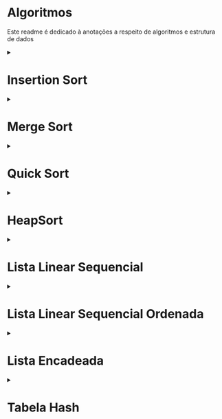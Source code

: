 # Algoritmos
Este readme é dedicado à anotações a respeito de algoritmos e estrutura de dados

<details> <summary> <h1>Insertion Sort</h1> </summary>

É um algoritmo de ordanação por **inserção**, daí o nome, feito apartir de um array  
que constroe uma matriz com um elemento por vez. Uma analogia com o mundo real é o
embaralhamento de cartas.

- Características 
1. Fácil implementação e manuntenção
2. Requer quantidade constante de memória
3. É estável
4. Bom para trabalhar com pequenas entradas  
e arrays quase completamente ordenados

## Pseudocódigo

```
procedimento insertionSort(vetor[], tamanho){
  i,j,chave
	para i = 1 até tamanho-1 passo 1{
      chave = vetor[i];
      j = i - 1;
      enquanto(j>=0 && vetor[j]>chave){
      	vetor[j + 1] = vetor[j];
      	j--;
      }
      vetor[j + 1] = chave;
	}
}
```
_tal que 'i' é o índice que vai do ínicio ao fim do vetor_  
_'j' é o índice que percorre os valores anteriores do vetor_  
_e 'chave' é o valor do vetor comparado no momento._

| índice = i | comparador = j | 1 | 2 | 3 | 4 |
|------------|----------------|---|---|---|---|
| Inicial    | -              | 7 | 5 | 1 | 2 |
| 1          | 0              | 5 | 7 | 1 | 2 |
| 2          | 1 → 0          | 1 | 5 | 7 | 2 |
| 3          | 2 → 1 → 0      | 1 | 2 | 5 | 7 |

> A aplicação do algoritmo em C pode ser visto no arquivo  
**InsertionSort.c** deste repositório
</details>

<details><summary> <h1>Merge Sort</h1> </summary>

## Pseudocódigo

```

//len retorna o tamanho do array

procedimento mergesort(vetor,inicio,fim)
  se(fim-inicio > 1)
    meio = floor((incio+fim)/2) //floor aproxima para um valor inteiro
    mergesort(vetor,inicio,meio)
    mergesort(vetor,meio,fim)
    merge(vetor,inicio,meio,fim)
  senão
    retorna vetor


procedimento merge(vetor,inicio,meio,fim)
  esquerda = meio - inicio + 1
  direita = fim - meio
  L,R = 0
  para contador = incio até fim
    se L >= len(esquerda)
      vetor[contador] = direita[R]
      R++
    senão se R >= len(direita)
      vetor[contador] = esquerda[L]
      L++
    senão se(esquerda[L] < direita[R])
      vetor[contador] = esquerda[L]
      L++
    senão
      vetor[contador] = direita[R]
      R++

```

</details>

<details><summary> <h1>Quick Sort</h1> </summary>

## Pseudocódigo

```
procedimento quickSort(vetor,primeiro,ultimo)
  se(primeiro < ultimo)
    chave = particionar(veto,primeiro,ultimo)
    quickSort(vetor,primeiro,chave-1)
    quickSort(vetor,chave+1,ultimo)

procedimento particionar(vetor,primeiro,ultimo)
  ultimoValor = vetor[ultimo]
  indice = primeiro - 1
  para comparador = primeiro até ultimo - 1
    se(vetor[comparador])
      indice++
      temp = vetor[indice]
      vetor[indice] = vetor[comparador]
      vetor[comparador] = temp
  retorna indice+1

```
</details>

<details>  <summary><h1> HeapSort </h1></summary>

## Pseudocódigo

```
procedimento heapify(vetor,indice,tamanho)
  esquerda = 2*indice+1
  direita = 2*indice+2
  maior = 0
  se (esquerda < tamanho && vetor[esquerda] > vetor[indice])
    maior = esquerda
  senão
    maior = indice
  se (direita < tamanho && vetor[direita] > vetor[maior])
    maior = direita
  se (maior != indice)
    temp = vetor[indice]
    vetor[indice] = vetor[maior]
    vetor[maior] = temp
    heapify(vetor,maior,tamanho)

procedimento construirHeap(vetor,tamanho)
 para indice = tamanho/2 - 1 até -1 passo -1
  heapify(vetor,indice,tamanho)

procedimento heapSort(vetor,tamanho)
  construirHeap(vetor,tamanho)
    para indice = tamano -1 até 0 passo - 1
      temp = vetor[0]
      vetor[0] = vetor[indice]
      vetor[indice] = temp
      heapify(vetor,0,indice)
```

 </details>


<details>  <summary><h1> Lista Linear Sequencial </h1></summary>

## Pseudocódigo

```
registro reg
  chave

registro Lista
  maximo
  ultimo
  reg dados[]

procedimento busca(lista,chave)
  indice = 0
  enquanto(indice < lista.ultimo)
    se(chave == lista.dados[indice].chave)
      retorna indice
    senão
      indice++
  retorna -1

procedimento insercao(lista,chave)
  se(lista.ultimo < lista.maximo)
    se(busca(lista,chave) == -1)
      lista.dados[lista.ultimo].chave = chave
      lista.ultimo++

procedimento excluir(lista,chave)
  posicao = busca(lista, chave)
  se(posicao == -1)
    retorna falso
  para indice = posicao até lista.ultimo-1
    lista.dados[indice] = lista.dados[indice+1]
  lista.ultimo--
  retorna verdadeiro  

```
</details>


<details>  <summary><h1> Lista Linear Sequencial Ordenada </h1></summary>

## Pseudocódigo

```
registro reg
  chave

registro Lista
  maximo
  ultimo
  reg dados[]

procedimento buscaBinaria(lista,chave)
  esquerda = 0
  direita = lista.ultimo-1
  enquanto(esquerda <= direita)
    meio = (esquerda+direita)/2
    se(lista.dados[meio] == chave)
      retorna meio
    senão se (lista.dados[meio].chave < chave)
      esquerda = meio+1
    senão
      direita = meio - 1
  retorna -1

procedimento insercaoOrdenada(lista,chave)
  se(lista.ultimo < lista.maximo)
    posicao = lista.ultimo
    enquanto (posicao > 0 && lista.dados[posicao-1].chave > chave)
      lista.dados[posicao] = lista.dados[posicao-1]
      posicao--
    lista.dados[posicao].chave = chave
    lista.ultimo++

procedimento excluir(lista,chave)
  posicao = buscaBinaria(lista, chave)
  se(posicao == -1)
    retorna falso
  para indice = posicao até lista.ultimo-1
    lista.dados[indice] = lista.dados[indice+1]
  lista.ultimo--
  retorna verdadeiro  

```

</details>

<details><summary><h1>Lista Encadeada</h1></summary>

## Pseudocódigo
```
registro No
  chave
  No prox

registro Lista
  No primeiro

procedimento buscar(chave,lista)
  aux = lista.primeiro
  anterior = NULO
  se (aux != NULO)
    enquanto(aux != && aux.chave != chave)
      anterior = aux
      aux = aux.prox
  retorna aux

procedimento inserir(chave, lista)
  se(buscar(chave,lista) == NULL)
    novo.chave = chave
    novo.prox = lista.primeiro
    lista.primeiro = novo
  
procedimento excluir(chave,lista)
  aux = buscar(chave,lista)
  anterior = NULO
  se(aux != NULO)
    se (anterior == NULO)
      lista.primeiro = aux.prox
    senão
      anterior.prox = aux.prox

```
</details>

<details><summary><h1>Tabela Hash</h1></summary>

## Pseudocódigo

```
registro cadeia
  chave
  cadeia prox

registro Lista
  cadeia inicio
  tamanho

procedimento inserir(lista,chave)
  novo.chave = valor;
  novo.proximo = lista.inicio
  lista.inicio - novo
  lista.tamanho++

procedimento buscar(lista,chave)
  aux = lista.inicio
  enquanto(aux && aux.chave != valor)
    aux = aux.proximo
  se (aux)
    retorna aux.chave
  retorna 0;

```

</details>